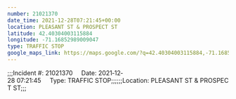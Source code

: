 ```yaml
---
number: 21021370
date_time: 2021-12-28T07:21:45+00:00
location: PLEASANT ST & PROSPECT ST
latitude: 42.40304003115884
longitude: -71.16852989009047
type: TRAFFIC STOP
google_maps_link: https://maps.google.com/?q=42.40304003115884,-71.16852989009047
---
```


;;;Incident #: 21021370     Date: 2021‐12‐28 07:21:45     Type: TRAFFIC STOP;;;;;;Location: PLEASANT ST & PROSPECT ST;;;
